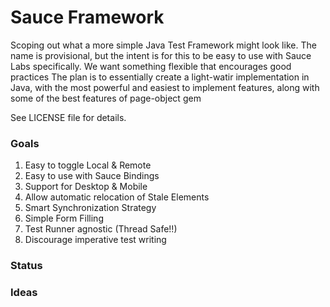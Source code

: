 # Sauce Framework

Scoping out what a more simple Java Test Framework might look like.
The name is provisional, but the intent is for this to be easy to use with Sauce Labs specifically.
We want something flexible that encourages good practices
The plan is to essentially create a light-watir implementation in Java, with the most powerful and easiest to implement
features, along with some of the best features of page-object gem

See LICENSE file for details.

### Goals

1. Easy to toggle Local & Remote
2. Easy to use with Sauce Bindings
3. Support for Desktop & Mobile
4. Allow automatic relocation of Stale Elements
5. Smart Synchronization Strategy
6. Simple Form Filling
7. Test Runner agnostic (Thread Safe!!)
8. Discourage imperative test writing

### Status

### Ideas
